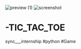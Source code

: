 ![preview (1)](https://user-images.githubusercontent.com/114246727/210523993-2b73b0c9-d542-46cf-92cb-fb9db3b13d15.gif)
![screenshot](https://user-images.githubusercontent.com/114246727/210519878-301e73b6-0f48-47b8-aec5-ac8ebe345515.png)
# -TIC_TAC_TOE
 sync___internship
 #python
 #Game
 

